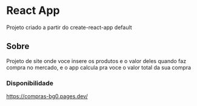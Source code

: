 #  React App

Projeto criado a partir do create-react-app default

## Sobre

Projeto de site onde voce insere os produtos e o valor deles quando faz compra no mercado, e o app calcula pra voce o valor total da sua compra

### Disponibilidade

https://compras-bg0.pages.dev/